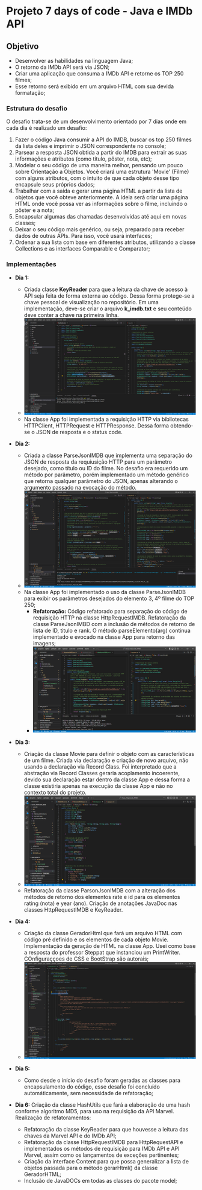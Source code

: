 # **Projeto 7 days of code - Java e IMDb API**

## Objetivo

- Desenvolver as habilidades na linguagem Java;
- O retorno da IMDb API será via JSON;
- Criar uma aplicação que consuma a IMDb API e retorne os TOP 250 filmes;
- Esse retorno será exibido em um arquivo HTML com sua devida formatação;

### Estrutura do desafio

O desafio trata-se de um desenvolvimento orientado por 7 dias onde em cada dia é realizado um desafio:

1. Fazer o código Java consumir a API do IMDB, buscar os top 250 filmes da lista deles e imprimir o JSON correspondente no console;
2. Parsear a resposta JSON obtida a partir do IMDB para extrair as suas informações e atributos (como título, pôster, nota, etc);
3. Modelar o seu código de uma maneira melhor, pensando um pouco sobre Orientação a Objetos. Você criará uma estrutura 'Movie' (Filme) com alguns atributos, com o intuito de que cada objeto desse tipo encapsule seus próprios dados;
4. Trabalhar com a saída e gerar uma página HTML a partir da lista de objetos que você obteve anteriormente. A ideia será criar uma página HTML onde você possa ver as informações sobre o filme, incluindo o pôster e a nota;
5. Encapsular algumas das chamadas desenvolvidas até aqui em novas classes;
6. Deixar o seu código mais genérico, ou seja, preparado para receber dados de outras APIs. Para isso, você usará interfaces;
7. Ordenar a sua lista com base em diferentes atributos, utilizando a classe Collections e as interfaces Comparable e Comparator;

### Implementações

- **Dia 1:**
  - Criada classe **KeyReader** para que a leitura da chave de acesso à API seja feita de forma externa ao código. Dessa forma protege-se a chave pessoal de visualização no repositório. Em uma implementação, deve-se criar o arquivo **k_imdb.txt** e seu conteúdo deve conter a chave na primeira linha.
  - ![imagem_keyreader](./img/keyreader.png)
  - Na classe App foi implementada a requisição HTTP via bibliotecas HTTPClient, HTTPRequest e HTTPResponse. Dessa forma obtendo-se o JSON de resposta e o status code.

- **Dia 2:**
  - Criada a classe ParseJsonIMDB que implementa uma separação do JSON de resposta da requiusição HTTP para um parâmetro desejado, como título ou ID do filme. No desafio era requerido um método por parâmetro, porém implementado um método genérico que retorna qualquer parâmetro do JSON, apenas alterando o argumento passado na evocação do método.
  - ![imagem_parsejasonimdb](./img/parsejasonimdb.png)
  - Na classe App foi implementado o uso da classe ParseJsonIMDB para exibir os parâmetros desejados do elemento 3, 4º filme do TOP 250;
    - **Refatoração:** Código refatorado para separação do código de requisição HTTP na classe HttpRequestIMDB. Refatoração da classe ParseJsonIMBD com a inclusão de métodos de retorno de lista de ID, titulo e rank. O método parseElemento(arg) continua implementado e evocado na classe App para retorno das imagens;
    - ![imagem_httprequestimdb](./img/httprequestimdb.png)

- **Dia 3:**
  - Criação da classe Movie para definir o objeto com as características de um filme. Criada via declaração e criação de novo arquivo, não usando a declaração via Record Class. Foi interpretado que a abstração via Record Classes geraria acoplamento incoerente, devido sua declaração estar dentro da classe App e dessa forma a classe existiria apenas na execução da classe App e não no contexto total do projeto.
  - ![imagem_movie](./img/movie.png)
  - Refatoração da classe ParsonJsonIMDB com a alteração dos métodos de retorno dos elementos rate e id para os elementos rating (nota) e year (ano). Criação de anotações JavaDoc nas classes HttpRequestIMDB e KeyReader.

- **Dia 4:**
  - Criação da classe GeradorHtml que fará um arquivo HTML com código pré definido e os elementos de cada objeto Movie. Implementação da geração de HTML na classe App. Usei como base a resposta do professor Steppat que instanciou um PrintWriter. COnfiguraççoes de CSS e BootStrap são autorais;
  - ![imagem_geradorhtml](./img/geradorhtml.png)

- **Dia 5:**
  - Como desde o início do desafio foram geradas as classes para encapsulamento do código, esse desafio foi concluído automáticamente, sem necessidade de refatoração;

- **Dia 6:** Criação da classe HashUtils que fará a elaboração de uma hash conforme algoritmo MD5, para uso na requisição da API Marvel. Realização de refatoramentos:
  - Refatoração da classe KeyReader para que houvesse a leitura das chaves da Marvel API e do IMDb API;
  - Refatoração da classe HttpRequestIMDB para HttpRequestAPI e implementados os métodos de requisição para IMDb API e API Marvel, assim como os lançamentos de exceções pertinentes;
  - Criação da interface Content para que possa generalizar a lista de objetos passada para o método gerarHtml() da classe GeradorHTML;
  - Inclusão de JavaDOCs em todas as classes do pacote model;
